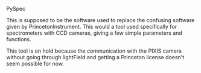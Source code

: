 PySpec

This is supposed to be the software used to replace the confusing software given by PrincetonInstrument.
This would a tool used specifically for spectrometers with CCD cameras, giving a few simple parameters and functions.

This tool is on hold because the communication with the PIXIS camera without going through lightField and getting 
a Princeton license doesn't seem possible for now.
